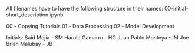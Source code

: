All filenames have to have the following structure in their names:
00-initial-short_description.ipynb

00 - Copying Tutorials
01 - Data Processing
02 - Model Development

Initials: 
Said Mejia - SM
Harold Gamarro - HG
Juan Pablo Montoya -JM
Joe Brian Malubay - JB

